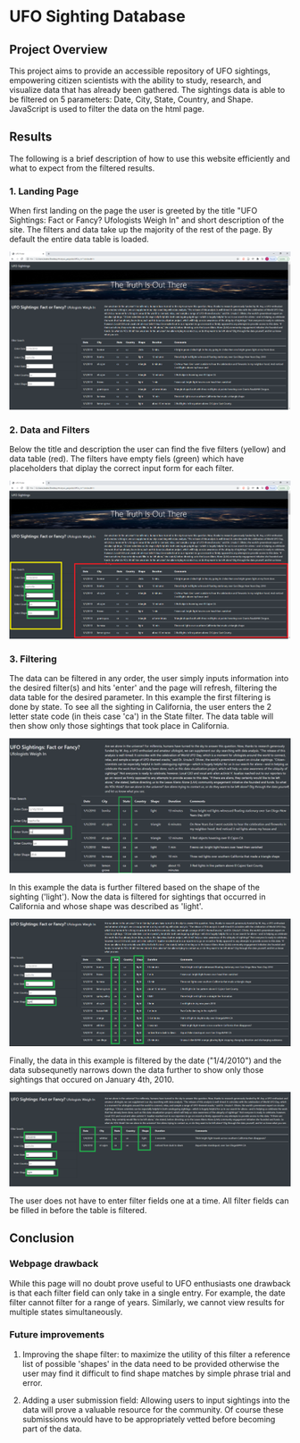 # UFO Sighting Database

## Project Overview
This project aims to provide an accessible repository of UFO sightings, empowering citizen scientists with the ability to study, research, and visualize data that has already been gathered. The sightings data is able to be filtered on 5 parameters: Date, City, State, Country, and Shape. JavaScript is used to filter the data on the html page. 

## Results

The following is a brief description of how to use this website efficiently and what to expect from the filtered results.

### 1. Landing Page
When first landing on the page the user is greeted by the title "UFO Sightings: Fact or Fancy? Ufologists Weigh In" and short description of the site. The filters and data take up the majority of the rest of the page. By default the entire data table is loaded.

![landing_page.png](https://github.com/andrej-arsovski/UFOs_m11/blob/main/landing_page.png)

### 2. Data and Filters
Below the title and description the user can find the five filters (yellow) and data table (red). The filters have empty fiels (green) which have placeholders that diplay the correct input form for each filter.

![filter_table.png](https://github.com/andrej-arsovski/UFOs_m11/blob/main/filter_table.png)

### 3. Filtering

The data can be filtered in any order, the user simply inputs information into the desired filter(s) and hits 'enter' and the page will refresh, filtering the data table for the desired parameter. In this example the first filtering is done by state. To see all the sighting in California, the user enters the 2 letter state code (in theis case 'ca') in the State filter. The data table will then show only those sightings that took place in California.

![state2.png](https://github.com/andrej-arsovski/UFOs_m11/blob/main/state2.png)

In this example the data is further filtered based on the shape of the sighting ('light'). Now the data is filtered for sightings that occurred in California and whose shape was described as 'light'.

![state_shape.png](https://github.com/andrej-arsovski/UFOs_m11/blob/main/state_shape.png)

Finally, the data in this example is filtered by the date ("1/4/2010") and the data subsequnetly narrows down the data further to show only those sightings that occured on January 4th, 2010.

![state_shape_date](https://github.com/andrej-arsovski/UFOs_m11/blob/main/state_shape_date.png)

The user does not have to enter filter fields one at a time. All filter fields can be filled in before the table is filtered.

## Conclusion

### Webpage drawback 
While this page will no doubt prove useful to UFO enthusiasts one drawback is that each filter field can only take in a single entry. For example, the date filter cannot filter for a range of years. Similarly, we cannot view results for multiple states simultaneously. 

### Future improvements

1. Improving the shape filter: to maximize the utility of this filter a reference list of possible 'shapes' in the data need to be provided otherwise the user may find it difficult to find shape matches by simple phrase trial and error.


2. Adding a user submission field: Allowing users to input sightings into the data will prove a valuable resource for the community. Of course these submissions would have to be appropriately vetted before becoming part of the data.
